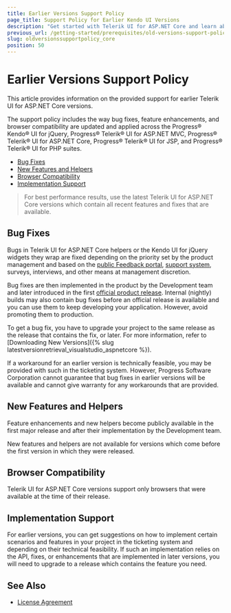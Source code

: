 ```yaml
---
title: Earlier Versions Support Policy
page_title: Support Policy for Earlier Kendo UI Versions
description: "Get started with Telerik UI for ASP.NET Core and learn about the support policy on earlier versions, how bug fixes and feature requests are implemented, and how you can get them."
previous_url: /getting-started/prerequisites/old-versions-support-policy
slug: oldversionssupportpolicy_core
position: 50
---
```


# Earlier Versions Support Policy

This article provides information on the provided support for earlier Telerik UI for ASP.NET Core versions.

The support policy includes the way bug fixes, feature enhancements, and browser compatibility are updated and applied across the Progress&reg; Kendo&reg; UI for jQuery, Progress&reg; Telerik&reg; UI for ASP.NET MVC, Progress&reg; Telerik&reg; UI for ASP.NET Core, Progress&reg; Telerik&reg; UI for JSP, and Progress&reg; Telerik&reg; UI for PHP suites.

* [Bug Fixes](#bug-fixes)
* [New Features and Helpers](#new-features-and-helpers)
* [Browser Compatibility](#browser-compatibility)
* [Implementation Support](#implementation-support)

> For best performance results, use the latest Telerik UI for ASP.NET Core versions which contain all recent features and fixes that are available.

## Bug Fixes

Bugs in Telerik UI for ASP.NET Core helpers or the Kendo UI for jQuery widgets they wrap are fixed depending on the priority set by the product management and based on the [public Feedback portal](https://feedback.telerik.com/aspnet-core-ui), [support system](https://www.telerik.com/account/support-tickets/available-support-list.aspx), surveys, interviews, and other means at management discretion.

Bug fixes are then implemented in the product by the Development team and later introduced in the first [official product release](https://www.telerik.com/support/whats-new/aspnet-core-ui/release-history). Internal (nightly) builds may also contain bug fixes before an official release is available and you can use them to keep developing your application. However, avoid promoting them to production.

To get a bug fix, you have to upgrade your project to the same release as the release that contains the fix, or later. For more information, refer to [Downloading New Versions]({% slug latestversionretrieval_visualstudio_aspnetcore %}).

If a workaround for an earlier version is technically feasible, you may be provided with such in the ticketing system. However, Progress Software Corporation cannot guarantee that bug fixes in earlier versions will be available and cannot give warranty for any workarounds that are provided.

## New Features and Helpers

Feature enhancements and new helpers become publicly available in the first major release and after their implementation by the Development team.

New features and helpers are not available for versions which come before the first version in which they were released.

## Browser Compatibility

Telerik UI for ASP.NET Core versions support only browsers that were available at the time of their release.

## Implementation Support

For earlier versions, you can get suggestions on how to implement certain scenarios and features in your project in the ticketing system and depending on their technical feasibility. If such an implementation relies on the API, fixes, or enhancements that are implemented in later versions, you will need to upgrade to a release which contains the feature you need.

## See Also

* [License Agreement](https://www.telerik.com/purchase/license-agreement/kendo-ui)
